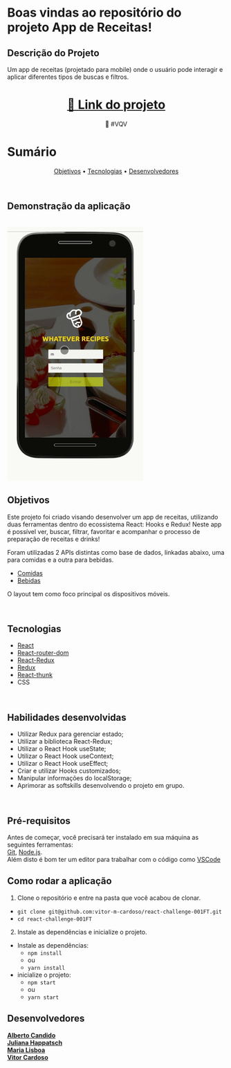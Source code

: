 # Boas vindas ao repositório do projeto App de Receitas!

## Descrição do Projeto

<p>Um app de receitas (projetado para mobile) onde o usuário pode interagir e aplicar diferentes tipos de buscas e filtros.</p>
<h1 align="center">  <a href="https://vitor-m-cardoso.github.io/recipes-app/" target="_blank">🔗 Link do projeto</a>  </h1>  <p align="center">🚀 #VQV</p>


# Sumário
<p align="center">  <a href="#objetivos">Objetivos</a> •  <a href="#tecnologias">Tecnologias</a>  • <a href="#desenvolvedores">Desenvolvedores</a>  </p>
<br/>

## Demonstração da aplicação
<br/>
<img src="./app.gif" />
<br/>

## Objetivos
Este projeto foi criado visando desenvolver um app de receitas, utilizando duas ferramentas dentro do ecossistema React: Hooks e Redux! Neste app é possível ver, buscar, filtrar, favoritar e acompanhar o processo de preparação de receitas e drinks!

Foram utilizadas 2 APIs distintas como base de dados, linkadas abaixo, uma para comidas e a outra para bebidas.

- <a href="https://www.themealdb.com/api.php" target="_blank">Comidas</a>
- <a href="https://www.thecocktaildb.com/api.php" target="_blank">Bebidas</a>

O layout tem como foco principal os dispositivos móveis.

<br/>

## Tecnologias

- <a href="https://pt-br.reactjs.org/docs/getting-started.html" target="_blank">React</a>
- <a href="https://reactrouter.com/web/guides/quick-start" target="_blank">React-router-dom</a>
- <a href="https://react-redux.js.org/" target="_blank">React-Redux</a>
- <a href="https://redux.js.org/" target="_blank">Redux</a>
- <a href="https://www.npmjs.com/package/redux-thunk" target="_blank">React-thunk</a>
- CSS

<br/>

## Habilidades desenvolvidas

- Utilizar Redux para gerenciar estado;
- Utilizar a biblioteca React-Redux;
- Utilizar o React Hook useState;
- Utilizar o React Hook useContext;
- Utilizar o React Hook useEffect;
- Criar e utilizar Hooks customizados;
- Manipular informações do localStorage;
- Aprimorar as softskills desenvolvendo o projeto em grupo.

<br/>

##  Pré-requisitos

Antes de começar, você precisará ter instalado em sua máquina as seguintes ferramentas:  
[Git](https://git-scm.com/), [Node.js](https://nodejs.org/en/).  
Além disto é bom ter um editor para trabalhar com o código como [VSCode](https://code.visualstudio.com/)

## Como rodar a aplicação

1. Clone o repositório e entre na pasta que você acabou de clonar.
  * `git clone git@github.com:vitor-m-cardoso/react-challenge-001FT.git`
  * `cd react-challenge-001FT`
2. Instale as dependências e inicialize o projeto.
  * Instale as dependências:
    * `npm install`
    * ou
    * `yarn install`
  * inicialize o projeto:
    * `npm start`
    * ou
    * `yarn start`

## Desenvolvedores

<a href="https://github.com/albertoscandido" target="_blank">**Alberto Candido**</a>
<br />
<a href="https://github.com/juliana-happatsch" target="_blank">**Juliana Happatsch**</a>
<br />
<a href="https://github.com/marialisboa600" target="_blank">**Maria Lisboa**</a>
<br />
<a href="https://github.com/vitor-m-cardoso" target="_blank">**Vitor Cardoso**</a>

